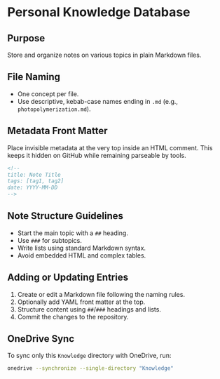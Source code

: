 <!--
title: Personal Knowledge Database
description: A plain‑Markdown knowledge base with consistent metadata and structure.
tags: [knowledge, markdown]
-->

# Personal Knowledge Database

## Purpose
Store and organize notes on various topics in plain Markdown files.

## File Naming
- One concept per file.
- Use descriptive, kebab-case names ending in `.md` (e.g., `photopolymerization.md`).

## Metadata Front Matter
Place invisible metadata at the very top inside an HTML comment. This keeps it hidden on GitHub while remaining parseable by tools.
```html
<!--
title: Note Title
tags: [tag1, tag2]
date: YYYY-MM-DD
-->
```

## Note Structure Guidelines
- Start the main topic with a `##` heading.
- Use `###` for subtopics.
- Write lists using standard Markdown syntax.
- Avoid embedded HTML and complex tables.

## Adding or Updating Entries
1. Create or edit a Markdown file following the naming rules.
2. Optionally add YAML front matter at the top.
3. Structure content using `##`/`###` headings and lists.
4. Commit the changes to the repository.

## OneDrive Sync

To sync only this `Knowledge` directory with OneDrive, run:

```bash
onedrive --synchronize --single-directory "Knowledge"
```
